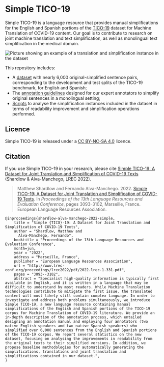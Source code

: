 # Simple TICO-19

Simple TICO-19 is a language resource that provides manual simplifications for the English and Spanish portions of the [TICO-19](https://tico-19.github.io/index.html) dataset for Machine Translation of COVID-19 content.
Our goal is to contribute to research on joint machine translation and text simplification, as well as monolingual text simplification in the medical domain.


![Picture showing an example of a translation and simplification instance in the dataset](https://user-images.githubusercontent.com/2760680/173864779-2c8f020c-6d4c-4b80-b7f7-fe2344e133d4.png)


This repository includes:

- A [dataset](dataset) with nearly 6,000 original-simplified sentence pairs, corresponding to the development and test splits of the TICO-19 benchmark, for English and Spanish;
- The [annotation guidelines](AnnotationGuidelines.pdf) designed for our expert annotators to simplify original sentences in a monolingual setting;
- [Scripts](scripts) to analyse the simplification instances included in the dataset in terms of readability improvement and simplification operations performed.


## Licence

Simple TICO-19 is released under a [CC BY-NC-SA 4.0](https://creativecommons.org/licenses/by-nc-sa/4.0/) licence.

## Citation

If you use Simple TICO-19 in your research, please cite [Simple TICO-19: A Dataset for Joint Translation and Simplification of COVID-19 Texts](http://www.lrec-conf.org/proceedings/lrec2022/pdf/2022.lrec-1.331.pdf) (Shardlow & Alva-Manchego, LREC 2022).


> Matthew Shardlow and Fernando Alva-Manchego. 2022. [Simple TICO-19: A Dataset for Joint Translation and Simplification of COVID-19 Texts](http://www.lrec-conf.org/proceedings/lrec2022/pdf/2022.lrec-1.331.pdf). In *Proceedings of the 13th Language Resources and Evaluation Conference*, pages 3093-3102, Marseille, France. European Language Resources Association.


```
@inproceedings{shardlow-alva-manchego-2022-simple,
    title = "Simple {TICO}-19: A Dataset for Joint Translation and Simplification of COVID-19 Texts",
    author = "Shardlow, Matthew and 
      Alva-Manchego, Fernando",
    booktitle = "Proceedings of the 13th Language Resources and Evaluation Conference",
    month=jun,
    year = "2022",
    address = "Marseille, France",
    publisher = "European Language Resources Association",
    url = "http://www.lrec-conf.org/proceedings/lrec2022/pdf/2022.lrec-1.331.pdf",
    pages = "3093--3102",
    abstract = "Specialist high-quality information is typically first available in English, and it is written in a language that may be difficult to understand by most readers. While Machine Translation technologies contribute to mitigate the first issue, the translated content will most likely still contain complex language. In order to investigate and address both problems simultaneously, we introduce Simple TICO-19, a new language resource containing manual simplifications of the English and Spanish portions of the TICO-19 corpus for Machine Translation of COVID-19 literature. We provide an in-depth description of the annotation process, which entailed designing an annotation manual and employing four annotators (two native English speakers and two native Spanish speakers) who simplified over 6,000 sentences from the English and Spanish portions of the TICO-19 corpus. We report several statistics on the new dataset, focusing on analysing the improvements in readability from the original texts to their simplified versions. In addition, we propose baseline methodologies for automatically generating the simplifications, translations and joint translation and simplifications contained in our dataset.",
}
```
